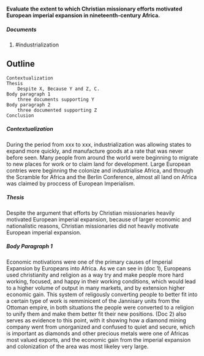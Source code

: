 **Evaluate the extent to which Christian missionary efforts motivated European imperial expansion in nineteenth-century Africa.**

##### Documents
1. #industrialization


## Outline
	Contextualization
	Thesis
		Despite X, Because Y and Z, C.
	Body paragraph 1
		three documents supporting Y
	Body paragraph 2
		three documented supporting Z	
	Conclusion


##### Contextualization
During the period from xxx to xxx, industrialization was allowing states to expand more quickly, and manufacture goods at a rate that was never before seen. Many people from around the world were beginning to migrate to new places for work or to claim land for development. Large European contries were beginning the colonize and industrialise Africa, and through the Scramble for Africa and the Berlin Conference, almost all land on Africa was claimed by proccess of European Imperialism.

##### Thesis
Despite the argument that efforts by Christian missionaries heavily motivated European imperial expansion, because of larger economic and nationalistic reasons, Christian missionaries did not heavily motivate European imperial expansion.

##### Body Paragraph 1
Economic motivations were one of the primary causes of Imperial Expansion by Europeans into Africa. As we can see in (doc 1), Europeans used christianity and religion as a way try and make people more hard working, focused, and happy in their working conditions, which would lead to a higher volume of output in many markets, and by extension higher economic gain. This system of religously converting people to better fit into a certain type of work is remminicent of the Jannisary units from the Ottoman empire, in both situations the people were converted to a religion to unify them and make them better fit their new positions. (Doc 2) also serves as evidence to this point, with it showing how a diamond mining company went from unorganized and confused to quiet and secure, which is important as diamonds and other precious metals were one of Africas most valued exports, and the economic gain from the imperial expansion and colonization of the area was most likeley very large.
